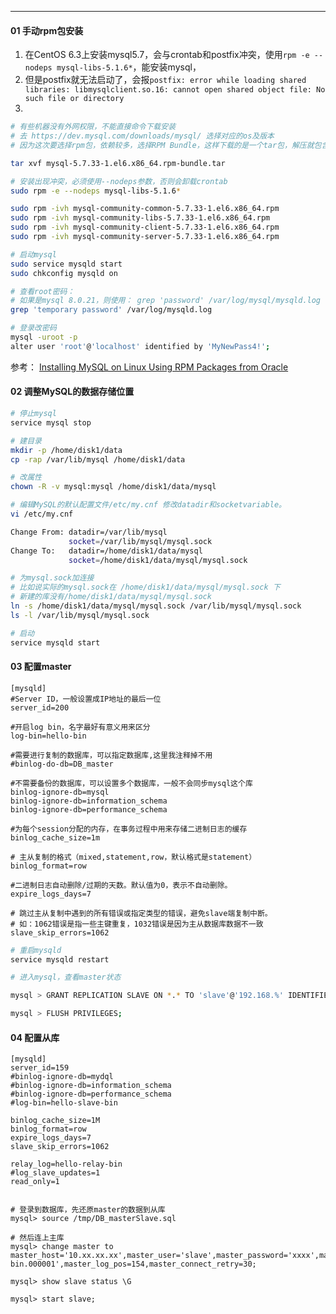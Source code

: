 

-----

#### 01 手动rpm包安装



1. 在CentOS 6.3上安装mysql5.7，会与crontab和postfix冲突，使用`rpm -e --nodeps mysql-libs-5.1.6*`，能安装mysql，
2. 但是postfix就无法启动了，会报`postfix: error while loading shared libraries: libmysqlclient.so.16: cannot open shared object file: No such file or directory`
3. 



```bash
# 有些机器没有外网权限，不能直接命令下载安装
# 去 https://dev.mysql.com/downloads/mysql/ 选择对应的os及版本
# 因为这次要选择rpm包，依赖较多，选择RPM Bundle，这样下载的是一个tar包，解压就包含了所有需要的rpm文件

tar xvf mysql-5.7.33-1.el6.x86_64.rpm-bundle.tar 

# 安装出现冲突，必须使用--nodeps参数，否则会卸载crontab
sudo rpm -e --nodeps mysql-libs-5.1.6*

sudo rpm -ivh mysql-community-common-5.7.33-1.el6.x86_64.rpm 
sudo rpm -ivh mysql-community-libs-5.7.33-1.el6.x86_64.rpm
sudo rpm -ivh mysql-community-client-5.7.33-1.el6.x86_64.rpm 
sudo rpm -ivh mysql-community-server-5.7.33-1.el6.x86_64.rpm 

# 启动mysql
sudo service mysqld start
sudo chkconfig mysqld on

# 查看root密码：
# 如果是mysql 8.0.21，则使用： grep 'password' /var/log/mysql/mysqld.log
grep 'temporary password' /var/log/mysqld.log

# 登录改密码
mysql -uroot -p
alter user 'root'@'localhost' identified by 'MyNewPass4!';
```



参考： [Installing MySQL on Linux Using RPM Packages from Oracle](https://dev.mysql.com/doc/refman/5.7/en/linux-installation-rpm.html)



#### 02 调整MySQL的数据存储位置



```bash
# 停止mysql
service mysql stop

# 建目录
mkdir -p /home/disk1/data
cp -rap /var/lib/mysql /home/disk1/data

# 改属性
chown -R -v mysql:mysql /home/disk1/data/mysql

# 编辑MySQL的默认配置文件/etc/my.cnf 修改datadir和socketvariable。
vi /etc/my.cnf

Change From: datadir=/var/lib/mysql 
             socket=/var/lib/mysql/mysql.sock 
Change To:   datadir=/home/disk1/data/mysql 
             socket=/home/disk1/data/mysql/mysql.sock

# 为mysql.sock加连接
# 比如说实际的mysql.sock在 /home/disk1/data/mysql/mysql.sock 下
# 新建的库没有/home/disk1/data/mysql/mysql.sock
ln -s /home/disk1/data/mysql/mysql.sock /var/lib/mysql/mysql.sock
ls -l /var/lib/mysql/mysql.sock

# 启动
service mysqld start
```



#### 03 配置master

```shell
[mysqld]
#Server ID，一般设置成IP地址的最后一位
server_id=200

#开启log bin，名字最好有意义用来区分
log-bin=hello-bin

#需要进行复制的数据库，可以指定数据库,这里我注释掉不用
#binlog-do-db=DB_master

#不需要备份的数据库，可以设置多个数据库，一般不会同步mysql这个库
binlog-ignore-db=mysql
binlog-ignore-db=information_schema
binlog-ignore-db=performance_schema

#为每个session分配的内存，在事务过程中用来存储二进制日志的缓存
binlog_cache_size=1m

# 主从复制的格式（mixed,statement,row，默认格式是statement）
binlog_format=row

#二进制日志自动删除/过期的天数。默认值为0，表示不自动删除。
expire_logs_days=7

# 跳过主从复制中遇到的所有错误或指定类型的错误，避免slave端复制中断。
# 如：1062错误是指一些主键重复，1032错误是因为主从数据库数据不一致
slave_skip_errors=1062
```



```sh
# 重启mysqld
service mysqld restart

# 进入mysql，查看master状态 

mysql > GRANT REPLICATION SLAVE ON *.* TO 'slave'@'192.168.%' IDENTIFIED BY 'pa$$word';

mysql > FLUSH PRIVILEGES;
```



#### 04 配置从库

```shell
[mysqld]
server_id=159
#binlog-ignore-db=mydql
#binlog-ignore-db=information_schema
#binlog-ignore-db=performance_schema
#log-bin=hello-slave-bin

binlog_cache_size=1M
binlog_format=row
expire_logs_days=7
slave_skip_errors=1062

relay_log=hello-relay-bin
#log_slave_updates=1
read_only=1
```



```shell

# 登录到数据库，先还原master的数据到从库
mysql> source /tmp/DB_masterSlave.sql

# 然后连上主库
mysql> change master to master_host='10.xx.xx.xx',master_user='slave',master_password='xxxx',master_port=3306,master_log_file='hello-bin.000001',master_log_pos=154,master_connect_retry=30;

mysql> show slave status \G

mysql> start slave;
```

